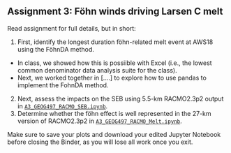 ## Assignment 3: Föhn winds driving Larsen C melt

Read assignment for full details, but in short:

1. First, identify the longest duration föhn-related melt event at AWS18 using the FöhnDA method.
  - In class, we showed how this is possiible with Excel (i.e., the lowest common denominator data analysis suite for the class). 
  - Next, we worked together in [....] to explore how to use pandas to implement the FohnDA method. 
2. Next, assess the impacts on the SEB using 5.5-km RACMO2.3p2 output in [`A3_GEOG497_RACMO_SEB.ipynb`](https://github.com/trusel/GEOG497/blob/main/A3/A3_GEOG497_RACMO_SEB.ipynb).
3. Determine whether the föhn effect is well represented in the 27-km version of RACMO2.3p2 in [`A3_GEOG497_RACMO_Melt.ipynb`](https://github.com/trusel/GEOG497/blob/main/A3/A3_GEOG497_RACMO_Melt.ipynb).

Make sure to save your plots and download your edited Jupyter Notebook before closing the Binder, as you will lose all work once you exit.
